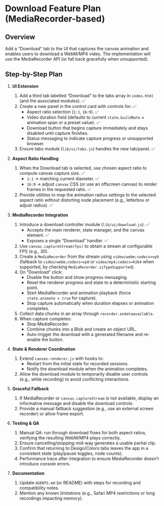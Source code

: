 # Download Feature Plan (MediaRecorder-based)

## Overview
Add a “Download” tab to the UI that captures the canvas animation and enables users to download a WebM/MP4 video. The implementation will use the MediaRecorder API (or fall back gracefully when unsupported).

## Step-by-Step Plan

1. **UI Extension**
   1. Add a third tab labelled “Download” to the tabs array in `index.html` (and the associated modules). ✅
   2. Create a new panel in the control card with controls for: ✅
      - Aspect ratio selection (`1:1`, `16:9`). ✅
      - Video duration field (defaults to current `state.buildRate` × animation span or a preset value). ✅
      - Download button that begins capture immediately and stays disabled until capture finishes.
      - Status messaging to indicate capture progress or unsupported browser.
   3. Ensure tabs module (`lib/ui/tabs.js`) handles the new tab/panel. ✅

2. **Aspect Ratio Handling**
   1. When the Download tab is selected, use chosen aspect ratio to compute canvas capture size. ✅
      - `1:1` → matching current diameter. ✅
      - `16:9` → adjust `canvas` CSS (or use an offscreen canvas) to render frames in the requested ratio. ✅
   2. Provide utilities to map the animation radius settings to the selected aspect ratio without distorting node placement (e.g., letterbox or adjust radius). ✅

3. **MediaRecorder Integration**
   1. Introduce a download controller module (`lib/ui/download.js`). ✅
      - Accepts the main renderer, state manager, and the canvas element. ✅
      - Exposes a single “Download” handler. ✅
   2. Use `canvas.captureStream(fps)` to obtain a stream at configurable FPS (e.g., 30).
   3. Create a `MediaRecorder` from the stream using `video/webm;codecs=vp9` (fallback to `video/webm;codecs=vp8` or `video/mp4;codecs=h264` when supported, by checking `MediaRecorder.isTypeSupported`).
   4. On “Download” click:
      - Disable the button and show progress messaging.
      - Reset the renderer progress and state to a deterministic starting point.
      - Start MediaRecorder and animation playback (force `state.animate = true` for capture).
      - Stop capture automatically when duration elapses or animation completes.
   5. Collect data chunks in an array through `recorder.ondataavailable`.
   6. When capture completes:
      - Stop MediaRecorder.
      - Combine chunks into a Blob and create an object URL.
      - Auto-trigger the download with a generated filename and re-enable the button.

4. **State & Renderer Coordination**
   1. Extend `canvas-renderer.js` with hooks to:
      - Restart from the initial state for recorded sessions.
      - Notify the download module when the animation completes.
   2. Allow the download module to temporarily disable user controls (e.g., while recording) to avoid conflicting interactions.

5. **Graceful Fallback**
   1. If MediaRecorder or `canvas.captureStream` is not available, display an informative message and disable the download controls.
   2. Provide a manual fallback suggestion (e.g., use an external screen recorder) or allow frame export.

6. **Testing & QA**
   1. Manual QA: run through download flows for both aspect ratios, verifying the resulting WebM/MP4 plays correctly.
   2. Ensure cancelling/stopping mid-way generates a usable partial clip.
   3. Confirm that returning to Design/Colors tabs leaves the app in a consistent state (play/pause toggles, node counts).
   4. Performance trace after integration to ensure MediaRecorder doesn’t introduce console errors.

7. **Documentation**
   1. Update `AGENTS.md` (or README) with steps for recording and compatibility notes.
   2. Mention any known limitations (e.g., Safari MP4 restrictions or long recordings impacting memory).
